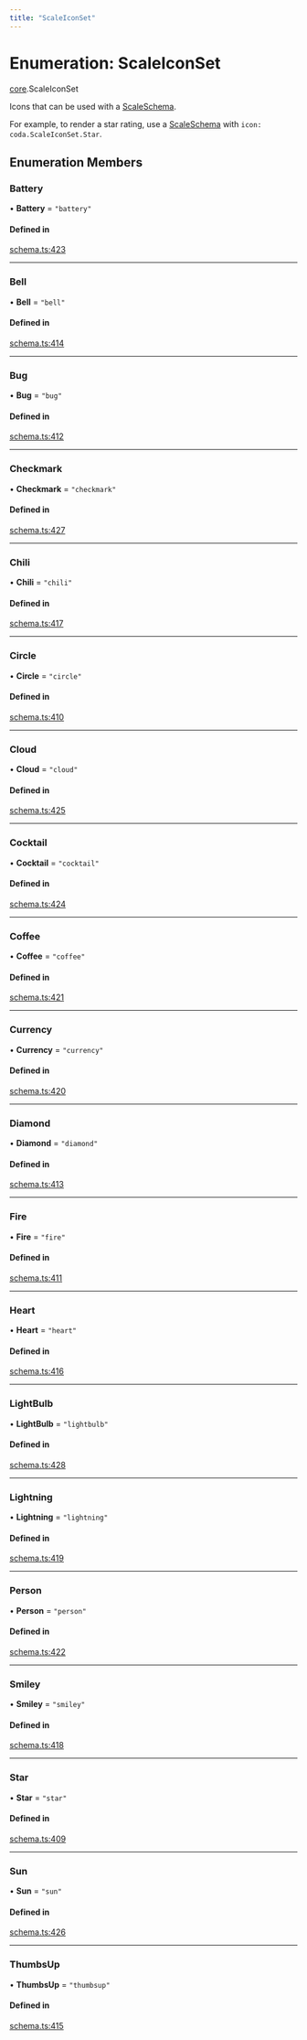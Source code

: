 ```yaml
---
title: "ScaleIconSet"
---
```

# Enumeration: ScaleIconSet

[core](../modules/core.md).ScaleIconSet

Icons that can be used with a [ScaleSchema](../interfaces/core.ScaleSchema.md).

For example, to render a star rating, use a [ScaleSchema](../interfaces/core.ScaleSchema.md) with `icon: coda.ScaleIconSet.Star`.

## Enumeration Members

### Battery

• **Battery** = ``"battery"``

#### Defined in

[schema.ts:423](https://github.com/coda/packs-sdk/blob/main/schema.ts#L423)

___

### Bell

• **Bell** = ``"bell"``

#### Defined in

[schema.ts:414](https://github.com/coda/packs-sdk/blob/main/schema.ts#L414)

___

### Bug

• **Bug** = ``"bug"``

#### Defined in

[schema.ts:412](https://github.com/coda/packs-sdk/blob/main/schema.ts#L412)

___

### Checkmark

• **Checkmark** = ``"checkmark"``

#### Defined in

[schema.ts:427](https://github.com/coda/packs-sdk/blob/main/schema.ts#L427)

___

### Chili

• **Chili** = ``"chili"``

#### Defined in

[schema.ts:417](https://github.com/coda/packs-sdk/blob/main/schema.ts#L417)

___

### Circle

• **Circle** = ``"circle"``

#### Defined in

[schema.ts:410](https://github.com/coda/packs-sdk/blob/main/schema.ts#L410)

___

### Cloud

• **Cloud** = ``"cloud"``

#### Defined in

[schema.ts:425](https://github.com/coda/packs-sdk/blob/main/schema.ts#L425)

___

### Cocktail

• **Cocktail** = ``"cocktail"``

#### Defined in

[schema.ts:424](https://github.com/coda/packs-sdk/blob/main/schema.ts#L424)

___

### Coffee

• **Coffee** = ``"coffee"``

#### Defined in

[schema.ts:421](https://github.com/coda/packs-sdk/blob/main/schema.ts#L421)

___

### Currency

• **Currency** = ``"currency"``

#### Defined in

[schema.ts:420](https://github.com/coda/packs-sdk/blob/main/schema.ts#L420)

___

### Diamond

• **Diamond** = ``"diamond"``

#### Defined in

[schema.ts:413](https://github.com/coda/packs-sdk/blob/main/schema.ts#L413)

___

### Fire

• **Fire** = ``"fire"``

#### Defined in

[schema.ts:411](https://github.com/coda/packs-sdk/blob/main/schema.ts#L411)

___

### Heart

• **Heart** = ``"heart"``

#### Defined in

[schema.ts:416](https://github.com/coda/packs-sdk/blob/main/schema.ts#L416)

___

### LightBulb

• **LightBulb** = ``"lightbulb"``

#### Defined in

[schema.ts:428](https://github.com/coda/packs-sdk/blob/main/schema.ts#L428)

___

### Lightning

• **Lightning** = ``"lightning"``

#### Defined in

[schema.ts:419](https://github.com/coda/packs-sdk/blob/main/schema.ts#L419)

___

### Person

• **Person** = ``"person"``

#### Defined in

[schema.ts:422](https://github.com/coda/packs-sdk/blob/main/schema.ts#L422)

___

### Smiley

• **Smiley** = ``"smiley"``

#### Defined in

[schema.ts:418](https://github.com/coda/packs-sdk/blob/main/schema.ts#L418)

___

### Star

• **Star** = ``"star"``

#### Defined in

[schema.ts:409](https://github.com/coda/packs-sdk/blob/main/schema.ts#L409)

___

### Sun

• **Sun** = ``"sun"``

#### Defined in

[schema.ts:426](https://github.com/coda/packs-sdk/blob/main/schema.ts#L426)

___

### ThumbsUp

• **ThumbsUp** = ``"thumbsup"``

#### Defined in

[schema.ts:415](https://github.com/coda/packs-sdk/blob/main/schema.ts#L415)

